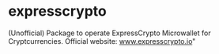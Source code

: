 # expresscrypto
(Unofficial) Package to operate ExpressCrypto Microwallet for Cryptcurrencies. Official website: www.expresscrypto.io"
